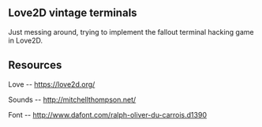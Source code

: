 Love2D vintage terminals
------------------------

Just messing around, trying to implement the fallout 
terminal hacking game in Love2D.

Resources
---------

Love -- https://love2d.org/

Sounds -- http://mitchellthompson.net/

Font -- http://www.dafont.com/ralph-oliver-du-carrois.d1390
